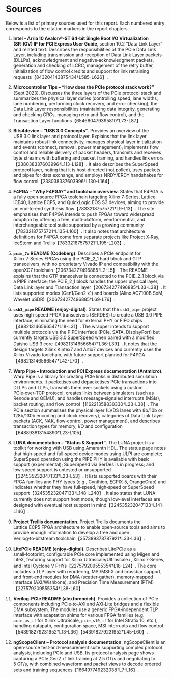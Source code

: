 # Sources

Below is a list of primary sources used for this report. Each numbered entry corresponds to the citation markers in the report chapters.

1. **Intel – Arria 10 Avalon®‑ST 64‑bit Single Root I/O Virtualization (SR‑IOV) IP for PCI Express User Guide**, section 10.2 “Data Link Layer” and related text. Describes the responsibilities of the PCIe Data Link Layer, including transmission and reception of Data Link Layer packets (DLLPs), acknowledgment and negative‑acknowledgment packets, generation and checking of LCRC, management of the retry buffer, initialization of flow control credits and support for link retraining requests【843204143875434†L585-L626】.

2. **Microcontroller Tips – “How does the PCIe protocol stack work?”** (Sept 2023). Discusses the three layers of the PCIe protocol stack and summarizes the physical layer duties (controlling speed, lane widths, lane numbering, performing clock recovery, and error checking), the Data Link Layer responsibilities (maintaining data integrity, generating and checking CRCs, managing retry and flow control), and the Transaction Layer functions【654660479395810†L73-L87】.

3. **Bits4device – “USB 3.0 Concepts”**. Provides an overview of the USB 3.0 link layer and protocol layer. Explains that the link layer maintains robust link connectivity, manages physical‑layer initialization and events (connect, removal, power management), implements flow control and reliable delivery of packet headers, transmits and receives byte streams with buffering and packet framing, and handles link errors【238038337603996†L113-L128】. It also describes the SuperSpeed protocol layer, noting that it is host‑directed (not polled), uses packets and pipes for data exchange, and employs NRDY/ERDY handshakes for flow control【238038337603996†L130-L164】.

4. **F4PGA – “Why F4PGA?” and toolchain overview**. States that F4PGA is a fully open‑source FPGA toolchain targeting Xilinx 7‑Series, Lattice iCE40, Lattice ECP5, and QuickLogic EOS S3 devices, aiming to provide an end‑to‑end synthesis flow【78332187575721†L9-L13】. The site emphasises that F4PGA intends to push FPGAs toward widespread adoption by offering a free, multi‑platform, vendor‑neutral, and interchangeable tool suite supported by a growing community【78332187575721†L135-L160】. It also notes that architecture definitions for F4PGA come from separate projects like Project X‑Ray, IceStorm and Trellis【78332187575721†L195-L203】.

5. **`pcie_7x` README (Codeberg)**. Describes a PCIe endpoint for Xilinx 7‑Series FPGAs using the PCIE_2_1 hard block and GTP transceivers, with no proprietary Vivado IP and compatibility with the openXC7 toolchain【206734277496885†L2-L5】. The README explains that the GTP transceiver is connected to the PCIE_2_1 block via a PIPE interface; the PCIE_2_1 block handles the upper physical layer, Data Link layer and Transaction layer【206734277496885†L33-L38】. It lists supported modes (Gen1/Gen2 x1) and boards (Alinx AC7100B SoM, Wavelet uSDR)【206734277496885†L69-L76】.

6. **`usb3_pipe` README (enjoy‑digital)**. States that the `usb3_pipe` project uses high‑speed FPGA transceivers (SERDES) to create a USB 3.0 PIPE interface, eliminating the need for external PHY or FIFO chips【498213146566547†L18-L31】. The wrapper intends to support multiple protocols via the PIPE interface (PCIe, SATA, DisplayPort) but currently targets USB 3.0 SuperSpeed when paired with a modified Daisho USB 3 core【498213146566547†L36-L39】. It notes that the design targets Xilinx Kintex7 and Artix7 devices and currently uses the Xilinx Vivado toolchain, with future support planned for F4PGA【498213146566547†L42-L70】.

7. **Warp Pipe – Introduction and PCI Express documentation (Antmicro)**. Warp Pipe is a library for creating PCIe links in distributed simulation environments. It packetises and depacketises PCIe transactions into DLLPs and TLPs, transmits them over sockets using a custom PCIe‑over‑TCP protocol, creates links between simulators (such as Renode and QEMU), and handles message‑signaled interrupts (MSIs), packet routing, and flow control【116221358830330†L23-L38】. The PCIe section summarises the physical layer (LVDS lanes with 8b/10b or 128b/130b encoding and clock recovery), categories of Data Link Layer packets (ACK, NAK, flow‑control, power management), and describes transaction types for memory, I/O and configuration【648893813154890†L23-L105】.

8. **LUNA documentation – “Status & Support”**. The LUNA project is a toolkit for working with USB using Amaranth HDL. The status page notes that high‑speed and full‑speed device modes using ULPI are complete; SuperSpeed operation using the PIPE PHY is available with basic support (experimental); SuperSpeed via SerDes is in progress; and low‑speed support is untested or unsupported【324535232047133†L23-L53】. It lists supported boards with their FPGA families and PHY types (e.g., Cynthion, ECPIX‑5, OrangeCrab) and indicates whether they have full‑speed, high‑speed or SuperSpeed support【324535232047133†L148-L240】. It also states that LUNA currently does not support host mode, though low‑level interfaces are designed with eventual host support in mind【324535232047133†L141-L146】.

9. **Project Trellis documentation**. Project Trellis documents the Lattice ECP5 FPGA architecture to enable open‑source tools and aims to provide enough information to develop a free and open Verilog‑to‑bitstream toolchain【357389378787921†L33-L36】.

10. **LitePCIe README (enjoy‑digital)**. Describes LitePCIe as a small‑footprint, configurable PCIe core implemented using Migen and LiteX, featuring support for Xilinx Ultrascale/Ultrascale+, Xilinx 7‑Series, and Intel Cyclone V PHYs【227579209555354†L18-L24】. The core includes a TLP layer with reordering, MSI/MSI‑X and crossbar support, and front‑end modules for DMA (scatter‑gather), memory‑mapped interface (AXI/Wishbone), and Precision Time Measurement (PTM)【227579209555354†L38-L60】.

11. **Verilog‑PCIe README (alexforencich)**. Provides a collection of PCIe components including PCIe‑to‑AXI and AXI‑Lite bridges and a flexible DMA subsystem. The modules use a generic FPGA‑independent TLP interface with adaptation shims for various FPGA families (e.g. `pcie_us_if` for Xilinx UltraScale, `pcie_s10_if` for Intel Stratix 10, etc.), handling datapath, configuration space, MSI interrupts and flow control【543918279231952†L13-L36】【543918279231952†L45-L60】.

12. **ngScopeClient – Protocol analysis documentation**. ngScopeClient is an open‑source test‑and‑measurement suite supporting complex protocol analysis, including PCIe and USB. Its protocol analysis page shows capturing a PCIe Gen2 x1 link training at 2.5 GT/s and negotiating to 5 GT/s, with combined waveform and packet views to decode ordered sets and training sequences【166497749232038†L7-L16】.
